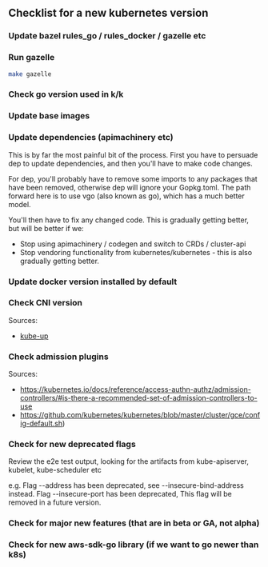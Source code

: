 ## Checklist for a new kubernetes version

### Update bazel rules_go / rules_docker / gazelle etc

### Run gazelle

```bash
make gazelle
```

### Check go version used in k/k

### Update base images

### Update dependencies (apimachinery etc)

This is by far the most painful bit of the process.  First you have to persuade dep to update dependencies, and then you'll have to make code changes.

For dep, you'll probably have to remove some imports to any packages that have
been removed, otherwise dep will ignore your Gopkg.toml.  The path forward here
is to use vgo (also known as go), which has a much better model.

You'll then have to fix any changed code.  This is gradually getting better, but will be better if we:

* Stop using apimachinery / codegen and switch to CRDs / cluster-api
* Stop vendoring functionality from kubernetes/kubernetes - this is also gradually getting better.


### Update docker version installed by default
### Check CNI version

Sources:
*  [kube-up](https://github.com/kubernetes/kubernetes/blob/master/cluster/gce/gci/configure.sh#L27)

### Check admission plugins

Sources:
* https://kubernetes.io/docs/reference/access-authn-authz/admission-controllers/#is-there-a-recommended-set-of-admission-controllers-to-use
* https://github.com/kubernetes/kubernetes/blob/master/cluster/gce/config-default.sh)

### Check for new deprecated flags

Review the e2e test output, looking for the artifacts from kube-apiserver, kubelet, kube-scheduler etc

e.g. Flag --address has been deprecated, see --insecure-bind-address instead.
Flag --insecure-port has been deprecated, This flag will be removed in a future version.

### Check for major new features (that are in beta or GA, not alpha)

### Check for new aws-sdk-go library (if we want to go newer than k8s)


